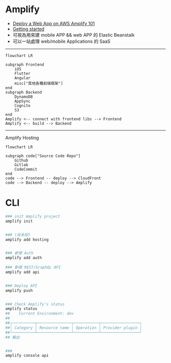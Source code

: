 
# Amplify

- [Deploy a Web App on AWS Amplify 101](https://aws.amazon.com/getting-started/guides/deploy-webapp-amplify/?nc1=h_ls)
- [Getting started](https://docs.amplify.aws/start/)
- 可視為用來建 mobile APP && web APP 的 Elastic Beanstalk
- 可以一站處理 web/mobile Applications 的 SaaS

---

```mermaid
flowchart LR

subgraph Frontend
    iOS
    Flutter
    Angular
    misc["其他各種前端框架"]
end
subgraph Backend
    DynamoDB
    AppSync
    Cognito
    S3
end
Amplify <-- connect with frontend libs --> Frontend
Amplify <-- build --> Backend
```
---

Amplify Hosting

```mermaid
flowchart LR

subgraph code["Source Code Repo"]
    Github
    Gitlab
    CodeCommit
end
code --> Frontend -- deploy --> CloudFront
code --> Backend -- deploy --> Amplify
```


# CLI

```bash
### init Amplify project
amplify init


### (尚未知)
amplify add hosting


### 新增 Auth
amplify add auth
    
### 新增 REST/GraphQL API
amplify add api


### Deploy API
amplify push


### Check Amplify's status
amplify status
##    Current Environment: dev
##    
##┌──────────┬───────────────┬───────────┬─────────────────┐
##│ Category │ Resource name │ Operation │ Provider plugin │
##└──────────┴───────────────┴───────────┴─────────────────┘
## 輸出


### 
amplify console api
```
